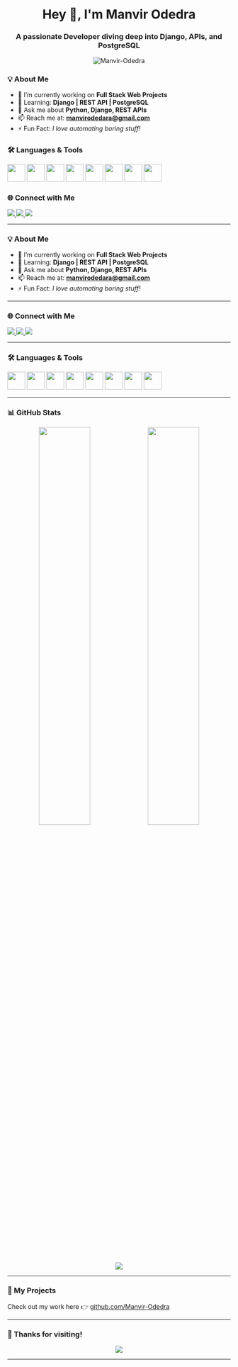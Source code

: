 <h1 align="center">Hey 👋, I'm Manvir Odedra</h1>
<h3 align="center">A passionate Developer diving deep into Django, APIs, and PostgreSQL</h3>

<p align="center">
  <img src="https://komarev.com/ghpvc/?username=Manvir-Odedra&label=Profile%20views&color=0e75b6&style=flat" alt="Manvir-Odedra" />
</p>

### 💡 About Me

- 🔭 I’m currently working on **Full Stack Web Projects**
- 🌱 Learning: **Django | REST API | PostgreSQL**
- 💬 Ask me about **Python, Django, REST APIs**
- 📫 Reach me at: **manvirodedara@gmail.com**
- ⚡ Fun Fact: *I love automating boring stuff!*

### 🛠️ Languages & Tools

<p>
  <img src="https://cdn.jsdelivr.net/gh/devicons/devicon/icons/python/python-original.svg" width="40" />
  <img src="https://cdn.jsdelivr.net/gh/devicons/devicon/icons/django/django-plain.svg" width="40" />
  <img src="https://cdn.jsdelivr.net/gh/devicons/devicon/icons/postgresql/postgresql-original.svg" width="40" />
  <img src="https://cdn.jsdelivr.net/gh/devicons/devicon/icons/html5/html5-original.svg" width="40" />
  <img src="https://cdn.jsdelivr.net/gh/devicons/devicon/icons/css3/css3-original.svg" width="40" />
  <img src="https://cdn.jsdelivr.net/gh/devicons/devicon/icons/javascript/javascript-original.svg" width="40" />
  <img src="https://cdn.jsdelivr.net/gh/devicons/devicon/icons/nodejs/nodejs-original.svg" width="40" />
  <img src="https://cdn.jsdelivr.net/gh/devicons/devicon/icons/mongodb/mongodb-original.svg" width="40" />
</p>

### 🌐 Connect with Me

<p>
  <a href="https://linkedin.com/in/manvirodedra" target="_blank">
    <img src="https://img.shields.io/badge/LinkedIn-0077B5?style=for-the-badge&logo=linkedin&logoColor=white"/>
  </a>
  <a href="https://instagram.com/manvir.codes" target="_blank">
    <img src="https://img.shields.io/badge/Instagram-E4405F?style=for-the-badge&logo=instagram&logoColor=white"/>
  </a>
  <a href="https://youtube.com/@manvirodedra" target="_blank">
    <img src="https://img.shields.io/badge/Youtube-FF0000?style=for-the-badge&logo=youtube&logoColor=white"/>
  </a>
</p>

---

### 💡 About Me

- 🔭 I’m currently working on **Full Stack Web Projects**
- 🌱 Learning: **Django | REST API | PostgreSQL**
- 💬 Ask me about **Python, Django, REST APIs**
- 📫 Reach me at: **manvirodedara@gmail.com**
- ⚡ Fun Fact: *I love automating boring stuff!*

---

### 🌐 Connect with Me

<p>
  <a href="https://linkedin.com/in/manvirodedra" target="_blank">
    <img src="https://img.shields.io/badge/LinkedIn-0077B5?style=for-the-badge&logo=linkedin&logoColor=white"/>
  </a>
  <a href="https://instagram.com/manvir.codes" target="_blank">
    <img src="https://img.shields.io/badge/Instagram-E4405F?style=for-the-badge&logo=instagram&logoColor=white"/>
  </a>
  <a href="https://youtube.com/@manvirodedra" target="_blank">
    <img src="https://img.shields.io/badge/Youtube-FF0000?style=for-the-badge&logo=youtube&logoColor=white"/>
  </a>
</p>

---

### 🛠️ Languages & Tools

<p>
  <img src="https://cdn.jsdelivr.net/gh/devicons/devicon/icons/python/python-original.svg" width="40" />
  <img src="https://cdn.jsdelivr.net/gh/devicons/devicon/icons/django/django-plain.svg" width="40" />
  <img src="https://cdn.jsdelivr.net/gh/devicons/devicon/icons/postgresql/postgresql-original.svg" width="40" />
  <img src="https://cdn.jsdelivr.net/gh/devicons/devicon/icons/html5/html5-original.svg" width="40" />
  <img src="https://cdn.jsdelivr.net/gh/devicons/devicon/icons/css3/css3-original.svg" width="40" />
  <img src="https://cdn.jsdelivr.net/gh/devicons/devicon/icons/javascript/javascript-original.svg" width="40" />
  <img src="https://cdn.jsdelivr.net/gh/devicons/devicon/icons/nodejs/nodejs-original.svg" width="40" />
  <img src="https://cdn.jsdelivr.net/gh/devicons/devicon/icons/mongodb/mongodb-original.svg" width="40" />
</p>

---

### 📊 GitHub Stats

<p align="center">
  <img src="https://github-readme-stats.vercel.app/api?username=Manvir-Odedra&show_icons=true&theme=radical" width="48%" />
  <img src="https://github-readme-stats.vercel.app/api/top-langs/?username=Manvir-Odedra&layout=compact&theme=radical" width="48%" />
</p>

<p align="center">
  <img src="https://streak-stats.demolab.com?user=Manvir-Odedra&theme=radical&hide_border=false" />
</p>

---

### 🚀 My Projects

Check out my work here 👉 [github.com/Manvir-Odedra](https://github.com/Manvir-Odedra)

---

### 🙌 Thanks for visiting!

<p align="center">
  <img src="https://readme-typing-svg.herokuapp.com?font=Fira+Code&size=22&pause=1000&color=F70000&center=true&vCenter=true&width=435&lines=Happy+Coding!;Let's+Build+Together!+🚀" />
</p>

---



